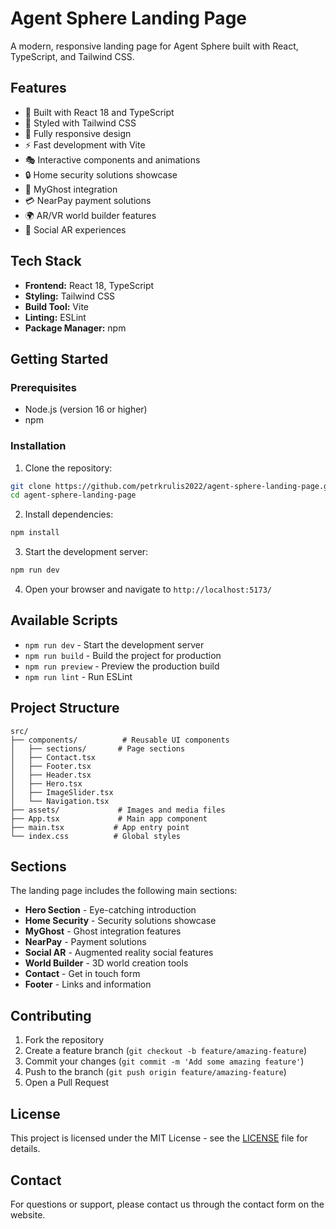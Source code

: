 # Agent Sphere Landing Page

A modern, responsive landing page for Agent Sphere built with React, TypeScript, and Tailwind CSS.

## Features

- 🚀 Built with React 18 and TypeScript
- 🎨 Styled with Tailwind CSS
- 📱 Fully responsive design
- ⚡ Fast development with Vite
- 🎭 Interactive components and animations
- 🔒 Home security solutions showcase
- 👻 MyGhost integration
- 💳 NearPay payment solutions
- 🌍 AR/VR world builder features
- 📱 Social AR experiences

## Tech Stack

- **Frontend:** React 18, TypeScript
- **Styling:** Tailwind CSS
- **Build Tool:** Vite
- **Linting:** ESLint
- **Package Manager:** npm

## Getting Started

### Prerequisites

- Node.js (version 16 or higher)
- npm

### Installation

1. Clone the repository:
```bash
git clone https://github.com/petrkrulis2022/agent-sphere-landing-page.git
cd agent-sphere-landing-page
```

2. Install dependencies:
```bash
npm install
```

3. Start the development server:
```bash
npm run dev
```

4. Open your browser and navigate to `http://localhost:5173/`

## Available Scripts

- `npm run dev` - Start the development server
- `npm run build` - Build the project for production
- `npm run preview` - Preview the production build
- `npm run lint` - Run ESLint

## Project Structure

```
src/
├── components/          # Reusable UI components
│   ├── sections/       # Page sections
│   ├── Contact.tsx
│   ├── Footer.tsx
│   ├── Header.tsx
│   ├── Hero.tsx
│   ├── ImageSlider.tsx
│   └── Navigation.tsx
├── assets/             # Images and media files
├── App.tsx             # Main app component
├── main.tsx           # App entry point
└── index.css          # Global styles
```

## Sections

The landing page includes the following main sections:

- **Hero Section** - Eye-catching introduction
- **Home Security** - Security solutions showcase
- **MyGhost** - Ghost integration features
- **NearPay** - Payment solutions
- **Social AR** - Augmented reality social features
- **World Builder** - 3D world creation tools
- **Contact** - Get in touch form
- **Footer** - Links and information

## Contributing

1. Fork the repository
2. Create a feature branch (`git checkout -b feature/amazing-feature`)
3. Commit your changes (`git commit -m 'Add some amazing feature'`)
4. Push to the branch (`git push origin feature/amazing-feature`)
5. Open a Pull Request

## License

This project is licensed under the MIT License - see the [LICENSE](LICENSE) file for details.

## Contact

For questions or support, please contact us through the contact form on the website.